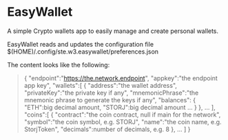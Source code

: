 # EasyWallet

A simple Crypto wallets app to easily manage and create personal wallets.

EasyWallet reads and updates the configuration file $(HOME)/.config/ste.w3.easywallet/preferences.json

The content looks like the following:

>{
>  "endpoint":"https://the.network.endpoint",
>  "appkey":"the endpoint app key",
>  "wallets":[
>  {
    "address":"the wallet address",
    "privateKey":"the private key if any",
    "mnemonicPhrase":"the mnemonic phrase to generate the keys if any",
    "balances":
    {
      "ETH":big decimal amount,
      "STORJ":big decimal amount
      ...
    }
  },
  ...
  ],
  "coins":[
  {
    "contract":"the coin contract, null if main for the network",
   "symbol":"the coin symbol, e.g. STORJ",
   "name":"the coin name, e.g. StorjToken",
   "decimals":number of decimals, e.g. 8
  },
  ...
  ]
}
